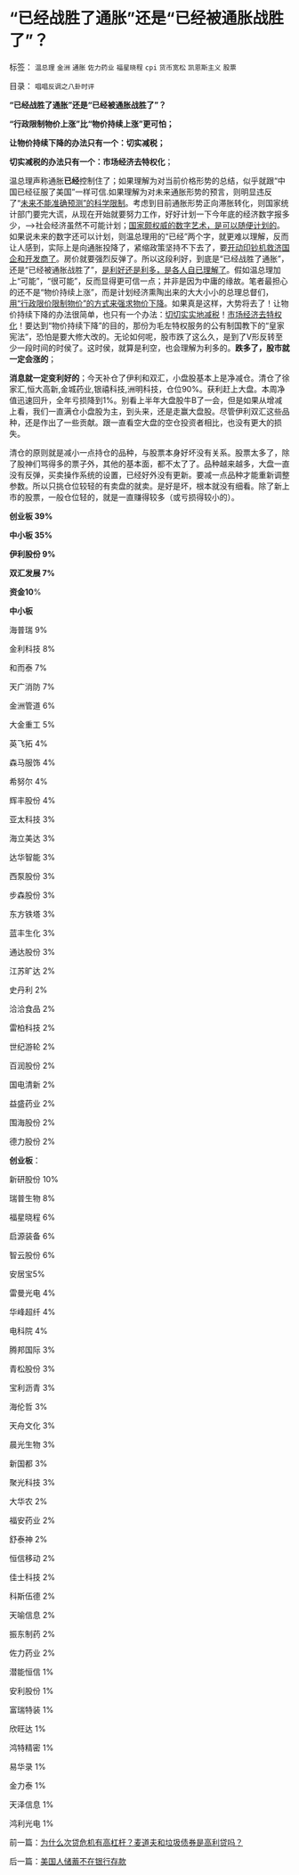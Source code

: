 # “已经战胜了通胀”还是“已经被通胀战胜了”？

标签： `温总理` `金洲` `通胀` `佐力药业` `福星晓程` `cpi` `货币宽松` `凯恩斯主义` `股票` 

目录： `唱唱反调之八卦时评`

**“已经战胜了通胀”还是“已经被通胀战胜了”？**

**“行政限制物价上涨”比“物价持续上涨”更可怕；**

**让物价持续下降的办法只有一个：切实减税；**

**切实减税的办法只有一个：市场经济去特权化**；



温总理声称通胀**已经**控制住了；如果理解为对当前价格形势的总结，似乎就跟“中国已经征服了美国”一样可信.如果理解为对未来通胀形势的预言，则明显违反了“[未来不能准确预测”的科学限制](../../../2010/5/4/未来可以预知.md)。考虑到目前通胀形势正向滞胀转化，则国家统计部门要完大谎，从现在开始就要努力工作，好好计划一下今年底的经济数字报多少，——>社会经济虽然不可能计划；[国家颇权威的数字艺术，是可以随便计划的](../../../2010/5/4/未来可以预知.md)。如果说未来的数字还可以计划，则温总理用的“已经”两个字，就更难以理解，反而让人感到，实际上是向通胀投降了，紧缩政策坚持不下去了，要[开动印钞机救济国企和开发商了](../../../2008/11/10/行政命令拉动不了内需，凯恩斯主义的老调重弹.md)。房价就要强烈反弹了。所以这段利好，到底是“已经战胜了通胀”，还是“已经被通胀战胜了”，[是利好还是利多，是各人自已理解了](../../../2010/10/9/个人主义就是实证科学的心证原则.md)。假如温总理加上“可能”，“很可能”，反而显得更可信一点；并非是因为中庸的缘故。笔者最担心的还不是“物价持续上涨”，而是计划经济熏陶出来的大大小小的总理总督们，[用“行政限价限制物价”的方式来强求物价下降](../../../2010/8/28/戴克里先的计划经济，人民公社和唱红打黑.md)。如果真是这样，大势将去了！让物价持续下降的办法很简单，也只有一个办法：[切切实实地减税](../../../2011/6/21/讲政治的保障房中的凯恩斯主义.md)！[市场经济去特权化](../../../2010/3/28/市场经济去特权化！根治私有制和国民福衹缺失.md)！要达到“物价持续下降”的目的，那份为毛左特权服务的公有制国教下的“皇家宪法”，恐怕是要大修大改的。无论如何呢，股市跌了这么久，是到了V形反转至少一段时间的时侯了。这时侯，就算是利空，也会理解为利多的。**跌多了，股市就一定会涨的**；

**消息就一定变利好的**；今天补仓了伊利和双汇，小盘股基本上是净减仓。清仓了徐家汇,恒大高新,金城药业,银禧科技,洲明科技，仓位90%。获利赶上大盘。本周净值迅速回升，全年亏损降到1%。别看上半年大盘股牛B了一会，但是如果从增减上看，我们一直满仓小盘股为主，到头来，还是走赢大盘股。尽管伊利双汇这些品种，还是作出了一些贡献。跟一直看空大盘的空仓投资者相比，也没有更大的损失。



清仓的原则就是减小一点持仓的品种，与股票本身好坏没有关系。股票太多了，除了股神们骂得多的票子外，其他的基本面，都不太了了。品种越来越多，大盘一直没有反弹，买卖操作系统的设置，已经好外没有更新。要减一点品种才能重新调整参数。所以只挑仓位较轻的有卖盘的就卖。是好是坏，根本就没有细看。除了新上市的股票，一般仓位轻的，就是一直赚得较多（或亏损得较小的）。

**创业板 39%**

**中小板 35%**

**伊利股份 9%**

**双汇发展 7%**

**资金10**%



**中小板**

海普瑞 9%

金利科技 8%

和而泰 7%

天广消防 7%

金洲管道 6%

大金重工 5%

英飞拓 4%

森马服饰 4%

希努尔 4%

辉丰股份 4%

亚太科技 3%

海立美达 3%

达华智能 3%

西泵股份 3%

步森股份 3%

东方铁塔 3%

蓝丰生化 3%

通达股份 3%

江苏旷达 2%

史丹利 2%

洽洽食品 2%

雷柏科技 2%

世纪游轮 2%

百润股份 2%

国电清新 2%

益盛药业 2%

围海股份 2%

德力股份 2%



**创业板**：

新研股份 10%

瑞普生物 8%

福星晓程 6%

启源装备 6%

智云股份 6%

安居宝5%

雷曼光电 4%

华峰超纤 4%

电科院 4%

腾邦国际 3%

青松股份 3%

宝利沥青 3%

海伦哲 3%

天舟文化 3%

晨光生物 3%

新国都 3%

聚光科技 3%

大华农 2%

福安药业 2%

舒泰神 2%

恒信移动 2%

佳士科技 2%

科斯伍德 2%

天喻信息 2%

振东制药 2%

佐力药业 2%

潜能恒信 1%

安利股份 1%

富瑞特装 1%

欣旺达 1%

鸿特精密 1%

易华录 1%

金力泰 1%

天泽信息 1%

鸿利光电 1%

前一篇：[为什么次贷危机有高杠杆？麦道夫和垃圾债券是高利贷吗？](../../../2011/6/23/为什么次贷危机有高杠杆？麦道夫和垃圾债券是高利贷吗？.md)

后一篇：[美国人储蓄不在银行存款](../../../2011/6/24/美国人储蓄不在银行存款.md)